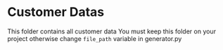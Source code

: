 # Customer Datas  
  
This folder contains all customer data
You must keep this folder on your project otherwise change ```file_path``` variable in generator.py
